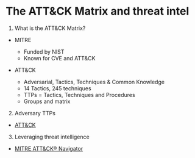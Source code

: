 # The ATT&CK Matrix and threat intel

1. What is the ATT&CK Matrix?

* MITRE
  - Funded by NIST
  - Known for CVE and ATT&CK
 
* ATT&CK
  - Adversarial, Tactics, Techniques & Common Knowledge
  - 14 Tactics, 245 techniques
  - TTPs = Tactics, Techniques and Procedures
  - Groups and matrix

2. Adversary TTPs
  - [ATT&CK](https://attack.mitre.org/)

3. Leveraging threat intelligence
  - [MITRE ATT&CK® Navigator](https://mitre-attack.github.io/attack-navigator/)

